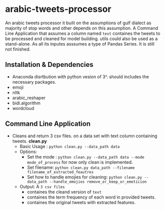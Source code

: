 # arabic-tweets-processor
An arabic tweets processor it built on the assumptions of gulf dialect as majority of stop words and other depends on this assumption.
A Command Line Application that assumes a column named ```text``` containes the tweets to be processed and cleaned for model building.
utils could also be used as a stand-alone. As all its inputes asssumes a type of Pandas Series. It is still not finished.


## Installation & Dependencies <a name="Installation & dependencies"></a>

- Anaconda disrtbution with python vesion of 3^. should includes the necessary packages.
- emoji
- nltk
- arabic_reshaper
- bidi.algorithm 
- wordcloud 


## Command Line Application <a name="Commaned Line Application"></a>

- Cleans and return 3 csv files. on a data set with text column containing tweets. **clean.py** 
  - Basic Usage : ```python clean.py --data_path data```<br/>
  - Options:
    - Set the mode : ```python clean.py --data_path data --mode mode_of_process``` for now only clean is implemented.
    - Set filename: ```python clean.py data_path --filename filename_of_extracted_feautres```
    - Set how to handle emojies for cleaning: ```python clean.py --data_path --handle_emojies remove_or_keep_or_emoticion```
  - Output: A ```3 csv files``` 
    - containes the cleand version of ```text``` 
    - containes the term frequency of each word in provided tweets.
    - containes the original tweets with extracted features.
